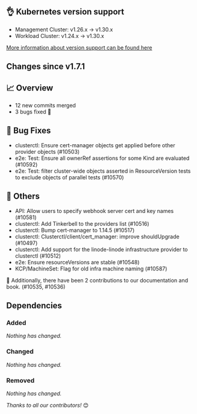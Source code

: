 ## 👌 Kubernetes version support

- Management Cluster: v1.26.x -> v1.30.x
- Workload Cluster: v1.24.x -> v1.30.x

[More information about version support can be found here](https://cluster-api.sigs.k8s.io/reference/versions.html)

## Changes since v1.7.1
## :chart_with_upwards_trend: Overview
- 12 new commits merged
- 3 bugs fixed 🐛

## :bug: Bug Fixes
- clusterctl: Ensure cert-manager objects get applied before other provider objects (#10503)
- e2e: Test: Ensure all ownerRef assertions for some Kind are evaluated (#10592)
- e2e: Test: filter cluster-wide objects asserted in ResourceVersion tests to exclude objects of parallel tests (#10570)

## :seedling: Others
- API: Allow users to specify webhook server cert and key names (#10581)
- clusterctl: Add Tinkerbell to the providers list (#10516)
- clusterctl: Bump cert-manager to 1.14.5 (#10517)
- clusterctl: Clusterctl/client/cert_manager: improve shouldUpgrade (#10497)
- clusterctl: Add support for the linode-linode infrastructure provider to clusterctl (#10512)
- e2e: Ensure resourceVersions are stable (#10548)
- KCP/MachineSet: Flag for old infra machine naming (#10587)

:book: Additionally, there have been 2 contributions to our documentation and book. (#10535, #10536) 

## Dependencies

### Added
_Nothing has changed._

### Changed
_Nothing has changed._

### Removed
_Nothing has changed._

_Thanks to all our contributors!_ 😊

